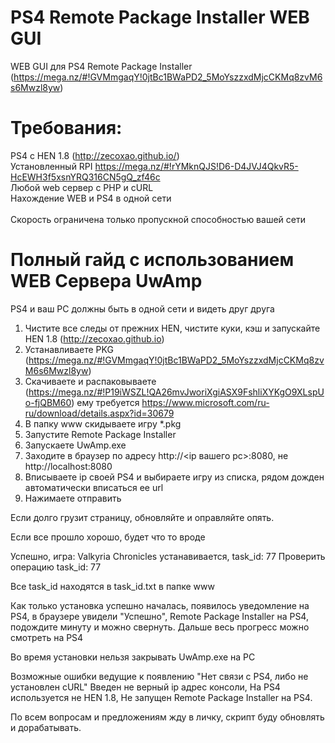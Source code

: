 # PS4 Remote Package Installer WEB GUI

WEB GUI для PS4 Remote Package Installer (https://mega.nz/#!GVMmgaqY!0jtBc1BWaPD2_5MoYszzxdMjcCKMq8zvM6s6Mwzl8yw)<br />

# Требования:
PS4 с HEN 1.8 (http://zecoxao.github.io/) <br />
Установленный RPI https://mega.nz/#!rYMknQJS!D6-D4JVJ4QkvR5-HcEWH3f5xsnYRQ316CN5gQ_zf46c <br />
Любой web сервер с PHP и cURL <br />
Нахождение WEB и PS4 в одной сети <br />
<br />
Скорость ограничена только пропускной способностью вашей сети

# Полный гайд с использованием WEB Сервера UwAmp

PS4 и ваш PC должны быть в одной сети и видеть друг друга

1) Чистите все следы от прежних HEN, чистите куки, кэш и запускайте HEN 1.8 (http://zecoxao.github.io)
2) Устанавливаете PKG (https://mega.nz/#!GVMmgaqY!0jtBc1BWaPD2_5MoYszzxdMjcCKMq8zvM6s6Mwzl8yw)
3) Скачиваете и распаковываете (https://mega.nz/#!P19iWSZL!QA26mvJworiXgiASX9FshliXYKgO9XLspUo-fjQBM60)
ему требуется https://www.microsoft.com/ru-ru/download/details.aspx?id=30679
4) В папку www скидываете игру *.pkg
5) Запустите Remote Package Installer
6) Запускаете UwAmp.exe
7) Заходите в браузер по адресу http://<ip вашего pc>:8080, не http://localhost:8080
8) Вписываете ip своей PS4 и выбираете игру из списка, рядом дожден автоматически вписаться ее url
9) Нажимаете отправить

Если долго грузит страницу, обновляйте и оправляйте опять. 

Если все прошло хорошо, будет что то вроде 

Успешно, игра: Valkyria Chronicles устанавивается, task_id: 77
Проверить операцию task_id: 77

Все task_id находятся в task_id.txt в папке www

Как только установка успешно началась, появилось уведомление на PS4, в браузере увидели "Успешно", Remote Package Installer на PS4, подождите минуту и можно свернуть. Дальше весь прогресс можно смотреть на PS4

Во время установки нельзя закрывать UwAmp.exe на PC

Возможные ошибки ведущие к появлению "Нет связи с PS4, либо не установлен cURL" Введен не верный ip адрес консоли, На PS4 используется не HEN 1.8, Не запущен Remote Package Installer на PS4.

По всем вопросам и предложениям жду в личку, скрипт буду обновлять и дорабатывать.

